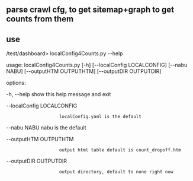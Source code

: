 ## parse crawl cfg, to get sitemap+graph to get counts from them

## use

/test/dashboard> localConfig4Counts.py --help

usage: localConfig4Counts.py [-h] [--localConfig LOCALCONFIG] [--nabu NABU] [--outputHTM OUTPUTHTM] [--outputDIR OUTPUTDIR]

options:

  -h, --help            show this help message and exit

  --localConfig LOCALCONFIG

                        localConfig.yaml is the default

  --nabu NABU           nabu is the default

  --outputHTM OUTPUTHTM

                        output html table default is count_dropoff.htm

  --outputDIR OUTPUTDIR

                        output directory, default to none right now 
